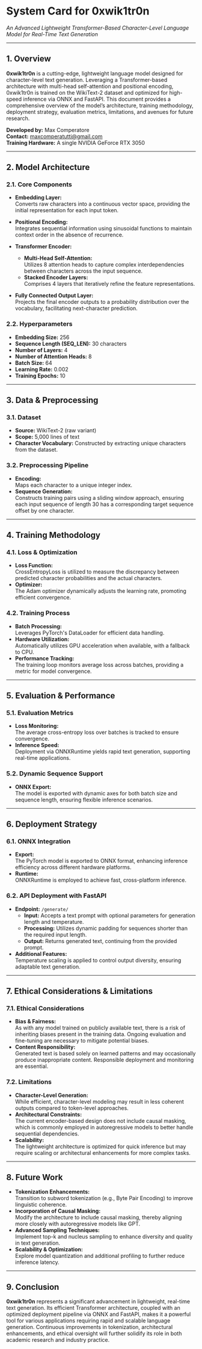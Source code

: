 # System Card for **0xwik1tr0n**

*An Advanced Lightweight Transformer-Based Character-Level Language Model for Real-Time Text Generation*

---

## 1. Overview

**0xwik1tr0n** is a cutting-edge, lightweight language model designed for character-level text generation. Leveraging a Transformer-based architecture with multi-head self-attention and positional encoding, 0xwik1tr0n is trained on the WikiText-2 dataset and optimized for high-speed inference via ONNX and FastAPI. This document provides a comprehensive overview of the model’s architecture, training methodology, deployment strategy, evaluation metrics, limitations, and avenues for future research.

**Developed by:** Max Comperatore  
**Contact:** [maxcomperatutti@gmail.com](mailto:maxcomperatutti@gmail.com)  
**Training Hardware:** A single NVIDIA GeForce RTX 3050

---

## 2. Model Architecture

### 2.1. Core Components
- **Embedding Layer:**  
  Converts raw characters into a continuous vector space, providing the initial representation for each input token.
  
- **Positional Encoding:**  
  Integrates sequential information using sinusoidal functions to maintain context order in the absence of recurrence.
  
- **Transformer Encoder:**  
  - **Multi-Head Self-Attention:**  
    Utilizes 8 attention heads to capture complex interdependencies between characters across the input sequence.
  - **Stacked Encoder Layers:**  
    Comprises 4 layers that iteratively refine the feature representations.
  
- **Fully Connected Output Layer:**  
  Projects the final encoder outputs to a probability distribution over the vocabulary, facilitating next-character prediction.

### 2.2. Hyperparameters
- **Embedding Size:** 256
- **Sequence Length (SEQ_LEN):** 30 characters
- **Number of Layers:** 4
- **Number of Attention Heads:** 8
- **Batch Size:** 64
- **Learning Rate:** 0.002
- **Training Epochs:** 10

---

## 3. Data & Preprocessing

### 3.1. Dataset
- **Source:** WikiText-2 (raw variant)
- **Scope:** 5,000 lines of text
- **Character Vocabulary:** Constructed by extracting unique characters from the dataset.

### 3.2. Preprocessing Pipeline
- **Encoding:**  
  Maps each character to a unique integer index.
- **Sequence Generation:**  
  Constructs training pairs using a sliding window approach, ensuring each input sequence of length 30 has a corresponding target sequence offset by one character.

---

## 4. Training Methodology

### 4.1. Loss & Optimization
- **Loss Function:**  
  CrossEntropyLoss is utilized to measure the discrepancy between predicted character probabilities and the actual characters.
- **Optimizer:**  
  The Adam optimizer dynamically adjusts the learning rate, promoting efficient convergence.

### 4.2. Training Process
- **Batch Processing:**  
  Leverages PyTorch's DataLoader for efficient data handling.
- **Hardware Utilization:**  
  Automatically utilizes GPU acceleration when available, with a fallback to CPU.
- **Performance Tracking:**  
  The training loop monitors average loss across batches, providing a metric for model convergence.

---

## 5. Evaluation & Performance

### 5.1. Evaluation Metrics
- **Loss Monitoring:**  
  The average cross-entropy loss over batches is tracked to ensure convergence.
- **Inference Speed:**  
  Deployment via ONNXRuntime yields rapid text generation, supporting real-time applications.

### 5.2. Dynamic Sequence Support
- **ONNX Export:**  
  The model is exported with dynamic axes for both batch size and sequence length, ensuring flexible inference scenarios.

---

## 6. Deployment Strategy

### 6.1. ONNX Integration
- **Export:**  
  The PyTorch model is exported to ONNX format, enhancing inference efficiency across different hardware platforms.
- **Runtime:**  
  ONNXRuntime is employed to achieve fast, cross-platform inference.

### 6.2. API Deployment with FastAPI
- **Endpoint:** `/generate/`
  - **Input:** Accepts a text prompt with optional parameters for generation length and temperature.
  - **Processing:** Utilizes dynamic padding for sequences shorter than the required input length.
  - **Output:** Returns generated text, continuing from the provided prompt.
- **Additional Features:**  
  Temperature scaling is applied to control output diversity, ensuring adaptable text generation.

---

## 7. Ethical Considerations & Limitations

### 7.1. Ethical Considerations
- **Bias & Fairness:**  
  As with any model trained on publicly available text, there is a risk of inheriting biases present in the training data. Ongoing evaluation and fine-tuning are necessary to mitigate potential biases.
- **Content Responsibility:**  
  Generated text is based solely on learned patterns and may occasionally produce inappropriate content. Responsible deployment and monitoring are essential.

### 7.2. Limitations
- **Character-Level Generation:**  
  While efficient, character-level modeling may result in less coherent outputs compared to token-level approaches.
- **Architectural Constraints:**  
  The current encoder-based design does not include causal masking, which is commonly employed in autoregressive models to better handle sequential dependencies.
- **Scalability:**  
  The lightweight architecture is optimized for quick inference but may require scaling or architectural enhancements for more complex tasks.

---

## 8. Future Work

- **Tokenization Enhancements:**  
  Transition to subword tokenization (e.g., Byte Pair Encoding) to improve linguistic coherence.
- **Incorporation of Causal Masking:**  
  Modify the architecture to include causal masking, thereby aligning more closely with autoregressive models like GPT.
- **Advanced Sampling Techniques:**  
  Implement top-k and nucleus sampling to enhance diversity and quality in text generation.
- **Scalability & Optimization:**  
  Explore model quantization and additional profiling to further reduce inference latency.

---

## 9. Conclusion

**0xwik1tr0n** represents a significant advancement in lightweight, real-time text generation. Its efficient Transformer architecture, coupled with an optimized deployment pipeline via ONNX and FastAPI, makes it a powerful tool for various applications requiring rapid and scalable language generation. Continuous improvements in tokenization, architectural enhancements, and ethical oversight will further solidify its role in both academic research and industry practice.